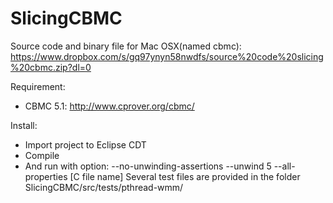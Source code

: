 # SlicingCBMC
Source code and binary file for Mac OSX(named cbmc): https://www.dropbox.com/s/gq97ynyn58nwdfs/source%20code%20slicing%20cbmc.zip?dl=0

Requirement:
  - CBMC 5.1: http://www.cprover.org/cbmc/

Install:
  - Import project to Eclipse CDT
  - Compile
  - And run with option: --no-unwinding-assertions --unwind 5 --all-properties [C file name]
Several test files are provided in the folder SlicingCBMC/src/tests/pthread-wmm/
